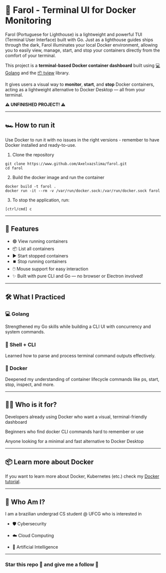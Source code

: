 # 🚢 Farol - Terminal UI for Docker Monitoring 

Farol (Portuguese for Lighthouse) is a lightweight and powerful TUI (Terminal User Interface) built with Go. Just as a lighthouse guides ships through the dark, Farol illuminates your local Docker environment, allowing you to easily view, manage, start, and stop your containers directly from the comfort of your terminal.

This project is a **terminal-based Docker container dashboard** built using [💻 Golang](https://golang.org) and the [📦 tview](https://github.com/rivo/tview) library.

It gives users a visual way to **monitor**, **start**, and **stop** Docker containers, acting as a lightweight alternative to Docker Desktop — all from your terminal.

**⚠️ UNFINISHED PROJECT! ⚠️**

---

## 🏎️ How to run it

Use Docker to run it with no issues in the right versions - remember to have Docker installed and ready-to-use.

1. Clone the repository

```shell
git clone https://www.github.com/Axelvazslima/farol.git
cd farol
```

2. Build the docker image and run the container

```shell
docker build -t farol .
docker run -it --rm -v /var/run/docker.sock:/var/run/docker.sock farol
```

3. To stop the application, run:

```shell
[ctrl/cmd] c
```

---

## 🚀 Features

- 🟢 View running containers
- 📦 List all containers
- ▶️ Start stopped containers
- ⏹️ Stop running containers
- 🖱️ Mouse support for easy interaction
- ✨ Built with pure CLI and Go — no browser or Electron involved!

---

##  🛠️ What I Practiced

### 💻 Golang
Strengthened my Go skills while building a CLI UI with concurrency and system commands.

### 🐚 Shell + CLI
Learned how to parse and process terminal command outputs effectively.

### 🐳 Docker
Deepened my understanding of container lifecycle commands like ps, start, stop, inspect, and more.

---

## 👨‍💻 Who is it for?

Developers already using Docker who want a visual, terminal-friendly dashboard

Beginners who find docker CLI commands hard to remember or use

Anyone looking for a minimal and fast alternative to Docker Desktop

---

## 📦 Learn more about Docker

If you want to learn more about Docker, Kubernetes (etc.) check my [Docker tutorial](https://www.github.com/Axelvazslima/docker-studies).

---

## 🙋 Who Am I?

I am a brazilian undergrad CS student @ UFCG who is interested in

* 🛡️ Cybersecurity

* ☁️ Cloud Computing

* 🧠 Artificial Intelligence

---

### Star this repo 🌟 and give me a follow 🐧